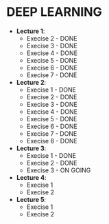 # DEEP LEARNING

- __Lecture 1__:
    - Execise 2 - DONE
    - Execise 3 - DONE
    - Execise 4 - DONE
    - Execise 5 - DONE
    - Execise 6 - DONE
    - Execise 7 - DONE
- __Lecture 2__:
    - Execise 1 - DONE
    - Execise 2 - DONE
    - Execise 3 - DONE
    - Execise 4 - DONE
    - Execise 5 - DONE
    - Execise 6 - DONE
    - Execise 7 - DONE
    - Execise 8 - DONE
- __Lecture 3__:
    - Execise 1 - DONE
    - Execise 2 - DONE
    - Execise 3 - ON GOING
- __Lecture 4__:
    - Execise 1
    - Execise 2
- __Lecture 5__:
    - Execise 1
    - Execise 2
